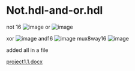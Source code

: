 # Not.hdl-and-or.hdl
not 16
![image](https://github.com/bibzOp/Not.hdl-and-or.hdl/assets/101617719/d8b6fcdc-e345-4117-a26b-b1c72711072e)
or
![image](https://github.com/bibzOp/Not.hdl-and-or.hdl/assets/101617719/b290fad5-0c8b-4812-bd3b-bb48b383ca58)

xor
![image](https://github.com/bibzOp/Not.hdl-and-or.hdl/assets/101617719/4fa167e7-e007-4ffe-be7e-d8427c69f7e2)
and16
![image](https://github.com/bibzOp/Not.hdl-and-or.hdl/assets/101617719/76117130-d0e0-4d45-b4b8-a16accc8990d)
mux8way16
![image](https://github.com/bibzOp/Not.hdl-and-or.hdl/assets/101617719/6e826900-1c2f-48aa-86d1-f51b960dd0cc)


added all in a file

[project1.1.docx](https://github.com/user-attachments/files/16174814/project1.1.docx)
